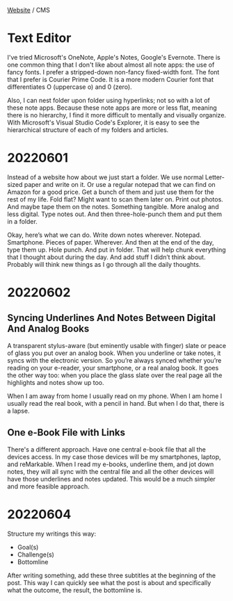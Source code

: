 <head>
    <link rel="stylesheet" type="text/css" media="all" href="/style.css">
</head>

[Website](index.md) / CMS

# Text Editor

I've tried Microsoft's OneNote, Apple's Notes, Google's Evernote. There is one common thing that I don't like about almost all note apps: the use of fancy fonts. I prefer a stripped-down non-fancy fixed-width font. The font that I prefer is Courier Prime Code. It is a more modern Courier font that differentiates O (uppercase o) and 0 (zero).

Also, I can nest folder upon folder using hyperlinks; not so with a lot of these note apps. Because these note apps are more or less flat, meaning there is no hierarchy, I find it more difficult to mentally and visually organize. With Microsoft's Visual Studio Code's Explorer, it is easy to see the hierarchical structure of each of my folders and articles.

# 20220601

Instead of a website how about we just start a folder. We use normal Letter-sized paper and write on it. Or use a regular notepad that we can find on Amazon for a good price. Get a bunch of them and just use them for the rest of my life. Fold flat? Might want to scan them later on. Print out photos. And maybe tape them on the notes. Something tangible. More analog and less digital. Type notes out. And then three-hole-punch them and put them in a folder.

Okay, here’s what we can do. Write down notes wherever. Notepad. Smartphone. Pieces of paper. Wherever. And then at the end of the day, type them up. Hole punch. And put in folder. That will help chunk everything that I thought about during the day. And add stuff I didn’t think about. Probably will think new things as I go through all the daily thoughts.

# 20220602

## Syncing Underlines And Notes Between Digital And Analog Books

A transparent stylus-aware (but eminently usable with finger) slate or peace of glass you put over an analog book. When you underline or take notes, it syncs with the electronic version. So you’re always synced whether you’re reading on your e-reader, your smartphone, or a real analog book. It goes the other way too: when you place the glass slate over the real page all the highlights and notes show up too.

When I am away from home I usually read on my phone. When I am home I usually read the real book, with a pencil in hand. But when I do that, there is a lapse.

## One e-Book File with Links

There's a different approach. Have one central e-book file that all the devices access. In my case those devices will be my smartphones, laptop, and reMarkable. When I read my e-books, underline them, and jot down notes, they will all sync with the central file and all the other devices will have those underlines and notes updated. This would be a much simpler and more feasible approach.

# 20220604

Structure my writings this way:

* Goal(s)
* Challenge(s)
* Bottomline

After writing something, add these three subtitles at the beginning of the post. This way I can quickly see what the post is about and specifically what the outcome, the result, the bottomline is.